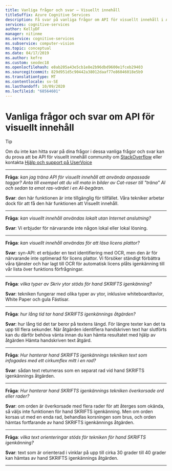```yaml
---
title: Vanliga frågor och svar – Visuellt innehåll
titleSuffix: Azure Cognitive Services
description: Få svar på vanliga frågor om API för visuellt innehåll i Azure Cognitive Services.
services: cognitive-services
author: KellyDF
manager: nitinme
ms.service: cognitive-services
ms.subservice: computer-vision
ms.topic: conceptual
ms.date: 04/17/2019
ms.author: kefre
ms.custom: seodec18
ms.openlocfilehash: e8ab205a43e5cb1e8e2b96dbd9600e1fceb29403
ms.sourcegitcommit: 829d951d5c90442a38012daaf77e86046018e5b9
ms.translationtype: MT
ms.contentlocale: sv-SE
ms.lasthandoff: 10/09/2020
ms.locfileid: "68564601"
---
```

# <a name="computer-vision-api-frequently-asked-questions"></a>Vanliga frågor och svar om API för visuellt innehåll

> [!TIP]
> Om du inte kan hitta svar på dina frågor i dessa vanliga frågor och svar kan du prova att be API för visuellt innehåll community om [StackOverflow](https://stackoverflow.com/questions/tagged/project-oxford+or+microsoft-cognitive) eller kontakta [Hjälp och support på UserVoice](https://cognitive.uservoice.com/)

---

**Fråga**: *kan jag träna API för visuellt innehåll att använda anpassade taggar?  Anta till exempel att du vill mata in bilder av Cat-raser till "träna" AI och sedan ta emot ras-värdet i en AI-begäran.*

**Svar**: den här funktionen är inte tillgänglig för tillfället. Våra tekniker arbetar dock för att få den här funktionen att Visuellt innehåll.

---

**Fråga**: *kan visuellt innehåll användas lokalt utan Internet anslutning?*

**Svar**: Vi erbjuder för närvarande inte någon lokal eller lokal lösning.

---

**Fråga**: *kan visuellt innehåll användas för att läsa licens plattor?*

**Svar**: syn-API: et erbjuder en text identifiering med OCR, men den är för närvarande inte optimerad för licens plattor. Vi försöker ständigt förbättra våra tjänster och har lagt till OCR för automatisk licens plåts igenkänning till vår lista över funktions förfrågningar.

---

**Fråga**: *vilka typer av Skriv ytor stöds för hand SKRIFTS igenkänning?*

**Svar**: tekniken fungerar med olika typer av ytor, inklusive whiteboardtavlor, White Paper och gula Fästisar.

---

**Fråga**: *hur lång tid tar hand SKRIFTS igenkännings åtgärden?*

**Svar**: hur lång tid det tar beror på textens längd. För längre texter kan det ta upp till flera sekunder. När åtgärden identifiera handskriven text har slutförts kan du därför behöva vänta innan du kan hämta resultatet med hjälp av åtgärden Hämta handskriven text åtgärd.

---

**Fråga**: *Hur hanterar hand SKRIFTS igenkännings tekniken text som infogades med ett cirkumflex mitt i en rad?*

**Svar**: sådan text returneras som en separat rad vid hand SKRIFTS igenkännings åtgärden.

---

**Fråga**: *Hur hanterar hand SKRIFTS igenkännings tekniken överkorsade ord eller rader?*

**Svar**: om orden är överkorsade med flera rader för att återges som okända, så väljs inte funktionen för hand SKRIFTS igenkänning. Men om orden korsas ut med en enda rad, behandlas korsningen som brus, och orden hämtas fortfarande av hand SKRIFTS igenkännings åtgärden.

---

**Fråga**: *vilka text orienteringar stöds för tekniken för hand SKRIFTS igenkänning?*

**Svar**: text som är orienterad i vinklar på upp till cirka 30 grader till 40 grader kan hämtas av hand SKRIFTS igenkännings åtgärden.

---
